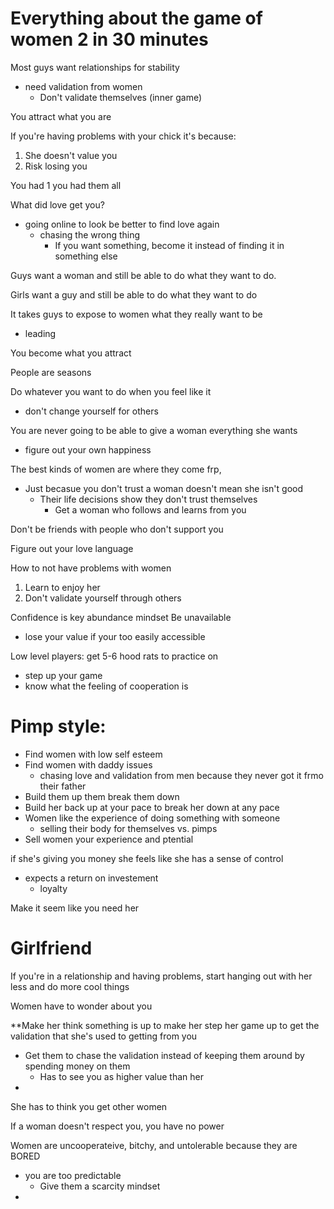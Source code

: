 # Everything about the game of women 2 in 30 minutes




Most guys want relationships for stability
- need validation from women
	- Don't validate themselves (inner game)

You attract what you are


If you're having problems with your chick it's because:
1. She doesn't value you
2. Risk losing you


You had 1 you had them all

What did love get you?
- going online to look be better to find love again
	- chasing the wrong thing
		- If you want something, become it instead of finding it in something else




Guys want a woman and still be able to do what they want to do.

Girls want a guy and still be able to do what they want to do

It takes guys to expose to women what they really want to be
- leading

You become what you attract

People are seasons

Do whatever you want to do when you feel like it
- don't change yourself for others

You are never going to be able to give a woman everything she wants
- figure out your own happiness

The best kinds of women are where they come frp,
- Just becasue you don't trust a woman doesn't mean she isn't good
	- Their life decisions show they don't trust themselves
		- Get a woman who follows and learns from you


Don't be friends with people who don't support you

Figure out your love language

How to not have problems with women
1. Learn to enjoy her
2. Don't validate yourself through others


Confidence is key
abundance mindset
Be unavailable
- lose your value if your too easily accessible

Low level players: get 5-6 hood rats to practice on
- step up your game
- know what the feeling of cooperation is


# Pimp style:
- Find women with low self esteem
- Find women with daddy issues
	- chasing love and validation from men because they never got it frmo their father
- Build them up them break them down
- Build her back up at your pace to break her down at any pace
- Women like the experience of doing something with someone
	- selling their body for themselves vs. pimps
- Sell women your experience and ptential


if she's giving you money she feels like she has a sense of control
- expects a return on investement
	- loyalty

Make it seem like you need her



# Girlfriend

If you're in a relationship and having problems, start hanging out with her less and do more cool things


Women have to wonder about you

**Make her think something is up to make her step her game up to get the validation that she's used to getting from you
- Get them to chase the validation instead of keeping them around by spending money on them
	- Has to see you as higher value than her
- 



She has to think you get other women

If a woman doesn't respect you, you have no power

Women are uncooperateive, bitchy, and untolerable because they are BORED
- you are too predictable
	- Give them a scarcity mindset
- 






























